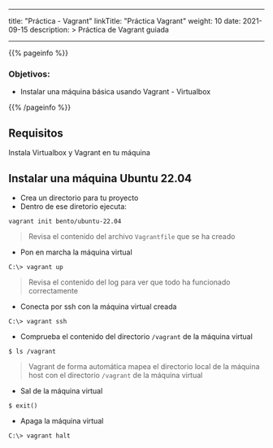 
---
title: "Práctica - Vagrant"
linkTitle: "Práctica Vagrant"
weight: 10
date: 2021-09-15
description: >
    Práctica de Vagrant guiada
  
---

{{% pageinfo %}}
### Objetivos:
* Instalar una máquina básica usando Vagrant - Virtualbox

{{% /pageinfo %}}

## Requisitos

Instala Virtualbox y Vagrant en tu máquina

## Instalar una máquina Ubuntu 22.04

* Crea un directorio para tu proyecto
* Dentro de ese diretorio ejecuta:

```shell
vagrant init bento/ubuntu-22.04
```
> Revisa el contenido del archivo `Vagrantfile` que se ha creado

* Pon en marcha la máquina virtual

```shell
C:\> vagrant up
```

> Revisa el contenido del log para ver que todo ha funcionado correctamente

*  Conecta por ssh con la máquina virtual creada

```shell
C:\> vagrant ssh
```

*  Comprueba el contenido del directorio `/vagrant` de la máquina virtual

```shell
$ ls /vagrant
```
> Vagrant de forma automática mapea el directorio local de la máquina host con el directorio `/vagrant` de la máquina virtual

*  Sal de la máquina virtual

```shell
$ exit()
```

*  Apaga la máquina virtual

```shell
C:\> vagrant halt
```
